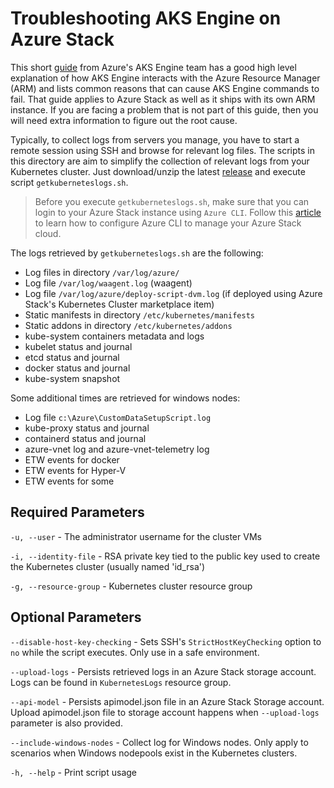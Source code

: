 # Troubleshooting AKS Engine on Azure Stack

This short [guide](https://github.com/Azure/aks-engine/blob/master/docs/howto/troubleshooting.md) from Azure's AKS Engine team has a good high level explanation of how AKS Engine interacts with the Azure Resource Manager (ARM) and lists common reasons that can cause AKS Engine commands to fail. That guide applies to Azure Stack as well as it ships with its own ARM instance. If you are facing a problem that is not part of this guide, then you will need extra information to figure out the root cause.

Typically, to collect logs from servers you manage, you have to start a remote session using SSH and browse for relevant log files. The scripts in this directory are aim to simplify the collection of relevant logs from your Kubernetes cluster. Just download/unzip the latest [release](https://github.com/msazurestackworkloads/azurestack-gallery/releases/tag/diagnosis-v0.1.2) and execute script `getkuberneteslogs.sh`.

> Before you execute `getkuberneteslogs.sh`, make sure that you can login to your Azure Stack instance using `Azure CLI`. Follow this [article](https://docs.microsoft.com/azure-stack/user/azure-stack-version-profiles-azurecli2) to learn how to configure Azure CLI to manage your Azure Stack cloud.

The logs retrieved by `getkuberneteslogs.sh` are the following:

- Log files in directory `/var/log/azure/`
- Log file `/var/log/waagent.log` (waagent)
- Log file `/var/log/azure/deploy-script-dvm.log` (if deployed using Azure Stack's Kubernetes Cluster marketplace item)
- Static manifests in directory `/etc/kubernetes/manifests`
- Static addons in directory `/etc/kubernetes/addons`
- kube-system containers metadata and logs
- kubelet status and journal
- etcd status and journal
- docker status and journal
- kube-system snapshot

Some additional times are retrieved for windows nodes:

 - Log file `c:\Azure\CustomDataSetupScript.log`
 - kube-proxy status and journal
 - containerd status and journal
 - azure-vnet log and azure-vnet-telemetry log
 - ETW events for docker
 - ETW events for Hyper-V
 - ETW events for some

## Required Parameters

`-u, --user`           - The administrator username for the cluster VMs

`-i, --identity-file`  - RSA private key tied to the public key used to create the Kubernetes cluster (usually named 'id_rsa')

`-g, --resource-group` - Kubernetes cluster resource group

## Optional Parameters

`--disable-host-key-checking`  - Sets SSH's `StrictHostKeyChecking` option to `no` while the script executes. Only use in a safe environment.

`--upload-logs`                - Persists retrieved logs in an Azure Stack storage account. Logs can be found in `KubernetesLogs` resource group.

`--api-model`                  - Persists apimodel.json file in an Azure Stack Storage account. 
                                 Upload apimodel.json file to storage account happens when `--upload-logs` parameter is also provided.

`--include-windows-nodes`      - Collect log for Windows nodes. Only apply to scenarios when Windows nodepools exist in the Kubernetes clusters.

`-h, --help`                   - Print script usage
